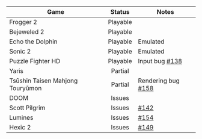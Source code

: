 | Game | Status | Notes |
|----------|:-------------:|-------|
| Frogger 2 |  Playable | |
| Bejeweled 2 | Playable | |
| Echo the Dolphin | Playable | Emulated |
| Sonic 2 | Playable | Emulated |
| Puzzle Fighter HD | Playable | Input bug [#138](https://github.com/benvanik/xenia/issues/138) |
| Yaris | Partial | |
| Tsūshin Taisen Mahjong Touryūmon | Partial | Rendering bug [#158](https://github.com/benvanik/xenia/issues/158) |
| DOOM | Issues | |
| Scott Pilgrim | Issues | [#142](https://github.com/benvanik/xenia/issues/142) |
| Lumines | Issues | [#154](https://github.com/benvanik/xenia/issues/154) |
| Hexic 2 | Issues | [#149](https://github.com/benvanik/xenia/issues/149) |